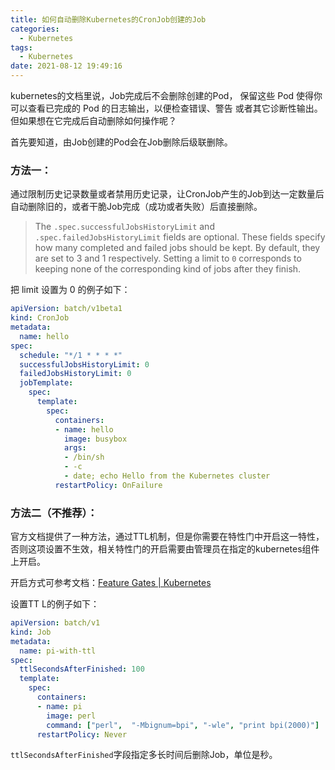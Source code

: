 ```yaml
---
title: 如何自动删除Kubernetes的CronJob创建的Job
categories:
  - Kubernetes
tags:
  - Kubernetes
date: 2021-08-12 19:49:16
---
```


kubernetes的文档里说，Job完成后不会删除创建的Pod， 保留这些 Pod 使得你可以查看已完成的 Pod 的日志输出，以便检查错误、警告 或者其它诊断性输出。但如果想在它完成后自动删除如何操作呢？

首先要知道，由Job创建的Pod会在Job删除后级联删除。

### 方法一：

通过限制历史记录数量或者禁用历史记录，让CronJob产生的Job到达一定数量后自动删除旧的，或者干脆Job完成（成功或者失败）后直接删除。

> The `.spec.successfulJobsHistoryLimit` and `.spec.failedJobsHistoryLimit` fields are optional. These fields specify how many completed and failed jobs should be kept. By default, they are set to 3 and 1 respectively. Setting a limit to `0` corresponds to keeping none of the corresponding kind of jobs after they finish.

把 limit 设置为 0 的例子如下：

```yaml
apiVersion: batch/v1beta1
kind: CronJob
metadata:
  name: hello
spec:
  schedule: "*/1 * * * *"
  successfulJobsHistoryLimit: 0
  failedJobsHistoryLimit: 0
  jobTemplate:
    spec:
      template:
        spec:
          containers:
          - name: hello
            image: busybox
            args:
            - /bin/sh
            - -c
            - date; echo Hello from the Kubernetes cluster
          restartPolicy: OnFailure
```

### 方法二（不推荐）：

官方文档提供了一种方法，通过TTL机制，但是你需要在特性门中开启这一特性，否则这项设置不生效，相关特性门的开启需要由管理员在指定的kubernetes组件上开启。

开启方式可参考文档：[Feature Gates | Kubernetes](https://v1-20.docs.kubernetes.io/docs/reference/command-line-tools-reference/feature-gates/)

设置TT L的例子如下：

```yaml
apiVersion: batch/v1
kind: Job
metadata:
  name: pi-with-ttl
spec:
  ttlSecondsAfterFinished: 100
  template:
    spec:
      containers:
      - name: pi
        image: perl
        command: ["perl",  "-Mbignum=bpi", "-wle", "print bpi(2000)"]
      restartPolicy: Never
```

`ttlSecondsAfterFinished`字段指定多长时间后删除Job，单位是秒。
